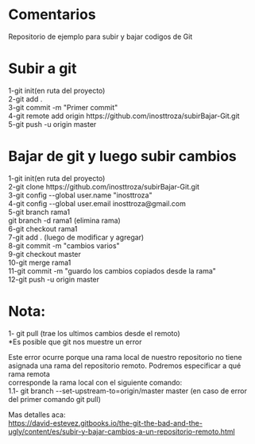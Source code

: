 # Comentarios
Repositorio de ejemplo para subir y bajar codigos de Git

<h1>Subir a git</h1>
1-git init(en ruta del proyecto)<br>
2-git add .<br>
3-git commit -m "Primer commit"<br>
4-git remote add origin https://github.com/inosttroza/subirBajar-Git.git<br>
5-git push -u origin master<br>

<h1>Bajar de git y luego subir cambios</h1>
1-git init(en ruta del proyecto)<br>
2-git clone https://github.com/inosttroza/subirBajar-Git.git<br>
3-git config --global user.name "inosttroza"<br>
4-git config --global user.email inosttroza@gmail.com<br>
5-git branch rama1<br>
  git branch -d rama1 (elimina rama)<br>
6-git checkout rama1<br>
7-git add . (luego de modificar y agregar)<br>
8-git commit -m "cambios varios"<br>
9-git checkout master<br>
10-git merge rama1<br>
11-git commit -m "guardo los cambios copiados desde la rama"<br>
12-git push -u origin master<br>

# Nota:
1- git pull (trae los ultimos cambios desde el remoto)<br>
 *Es posible que git nos muestre un error<br>

Este error ocurre porque una rama local de nuestro repositorio no tiene<br>
asignada una rama del repositorio remoto. Podremos especificar a qué rama remota<br> 
corresponde la rama local con el siguiente comando:<br>
  1.1- git branch --set-upstream-to=origin/master master (en caso de error del primer comando git pull)<br>
  
 Mas detalles aca:<br>
 https://david-estevez.gitbooks.io/the-git-the-bad-and-the-ugly/content/es/subir-y-bajar-cambios-a-un-repositorio-remoto.html
